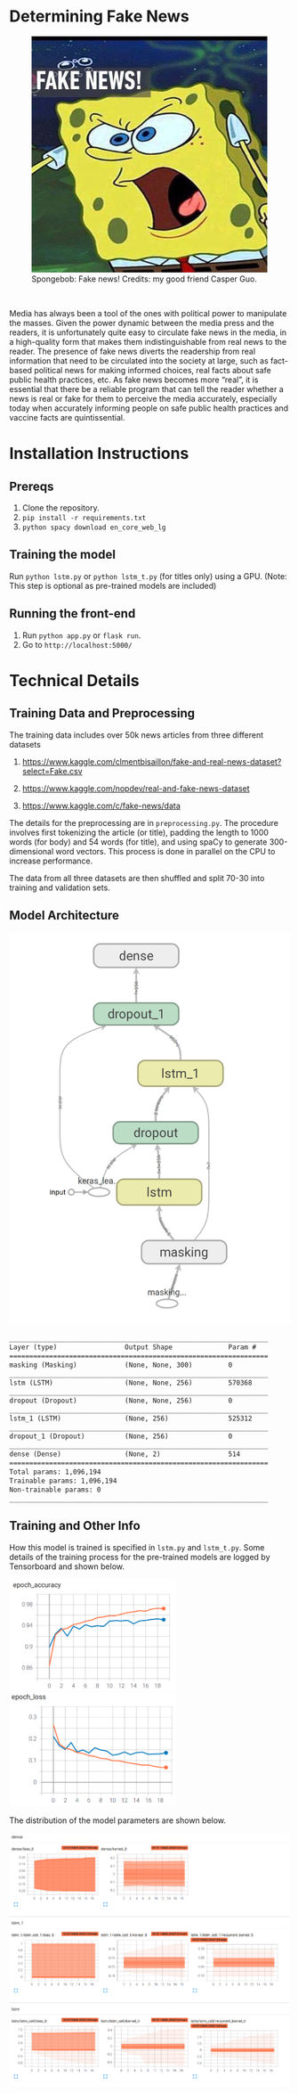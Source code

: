 # Determining Fake News

<figure class="image">
  <img src="img/fakenews.jpg" alt="fake news spongebob">
  <figcaption>Spongebob: Fake news! Credits: my good friend Casper Guo.</figcaption>
</figure>

<br/>

Media has always been a tool of the ones with political power to manipulate the masses. Given the power dynamic between the media press and the readers, it is unfortunately quite easy to circulate fake news in the media, in a high-quality form that makes them indistinguishable from real news to the reader. The presence of fake news diverts the readership from real information that need to be circulated into the society at large, such as fact-based political news for making informed choices, real facts about safe public health practices, etc. As fake news becomes more “real”, it is essential that there be a reliable program that can tell the reader whether a news is real or fake for them to perceive the media accurately, especially today when accurately informing people on safe public health practices and vaccine facts are quintissential.

# Installation Instructions
## Prereqs
1. Clone the repository.
2. `pip install -r requirements.txt`
3. `python spacy download en_core_web_lg`

## Training the model
Run `python lstm.py` or `python lstm_t.py` (for titles only) using a GPU. (Note: This step is optional as pre-trained models are included)

## Running the front-end
1. Run `python app.py` or `flask run`.
2. Go to `http://localhost:5000/`

# Technical Details
## Training Data and Preprocessing

The training data includes over 50k news articles from three different datasets

1. https://www.kaggle.com/clmentbisaillon/fake-and-real-news-dataset?select=Fake.csv 

2. https://www.kaggle.com/nopdev/real-and-fake-news-dataset

3. https://www.kaggle.com/c/fake-news/data

The details for the preprocessing are in `preprocessing.py`. The procedure involves first tokenizing the article (or title), padding the length to 1000 words (for body) and 54 words (for title), and using spaCy to generate 300-dimensional word vectors. This process is done in parallel on the CPU to increase performance.

The data from all three datasets are then shuffled and split 70-30 into training and validation sets.

## Model Architecture

![flowchart](img/flowchart.png)

```
_________________________________________________________________
Layer (type)                 Output Shape              Param #   
=================================================================
masking (Masking)            (None, None, 300)         0         
_________________________________________________________________
lstm (LSTM)                  (None, None, 256)         570368    
_________________________________________________________________
dropout (Dropout)            (None, None, 256)         0         
_________________________________________________________________
lstm_1 (LSTM)                (None, 256)               525312    
_________________________________________________________________
dropout_1 (Dropout)          (None, 256)               0         
_________________________________________________________________
dense (Dense)                (None, 2)                 514       
=================================================================
Total params: 1,096,194
Trainable params: 1,096,194
Non-trainable params: 0
_________________________________________________________________
```

## Training and Other Info
How this model is trained is specified in `lstm.py` and `lstm_t.py`. Some details of the training process for the pre-trained models are logged by Tensorboard and shown below.
<p float="left">
  <img src="img/acc_t.png" width="300" />
  <img src="img/loss_t.png" width="300" /> 
</p>
The distribution of the model parameters are shown below.  

![flowchart](img/dist.png)
